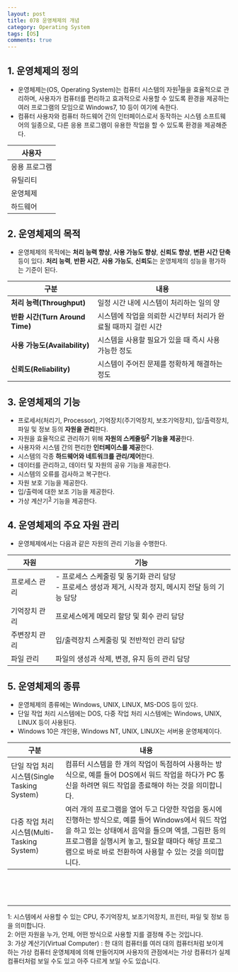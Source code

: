 ```yaml
---
layout: post
title: 078 운영체제의 개념
category: Operating System
tags: [OS]
comments: true
---
```


## 1. 운영체제의 정의

 - 운영체제는(OS, Operating System)는 컴퓨터 시스템의 자원<sup>[1](#footnote1)</sup>들을 효율적으로 관리하며, 사용자가 컴퓨터를 편리하고 효과적으로 사용할 수 있도록 환경을 제공하는 여러 프로그램의 모임으로 Windows7, 10 등이 여기에 속한다.
 - 컴퓨터 사용자와 컴퓨터 하드웨어 간의 인터페이스로서 동작하는 시스템 소프트웨어의 일종으로, 다른 응용 프로그램이 유용한 작업을 할 수 있도록 환경을 제공해준다.

| 사용자 		  |
| ------------- |
| 응용 프로그램   |
| 유틸리티	     |
| 운영체제 		 |
| 하드웨어 		 |

## 2. 운영체제의 목적

 - 운영체제의 목적에는 **처리 능력 향상**, **사용 가능도 향상**, **신뢰도 향상**, **변환 시간 단축** 등이 있다. **처리 능력**, **반환 시간**, **사용 가능도**, **신뢰도**는 운영체제의 성능을 평가하는 기준이 된다.

| 구분  | 내용 |
| ------------- | ------------- |
| **처리 능력(Throughput)**  | 일정 시간 내에 시스템이 처리하는 일의 양  |
| **반환 시간(Turn Around Time)**  | 시스템에 작업을 의뢰한 시간부터 처리가 완료될 때까지 걸린 시간  |
| **사용 가능도(Availability)**  | 시스템을 사용할 필요가 있을 때 즉시 사용 가능한 정도  |
| **신뢰도(Reliability)**  | 시스템이 주어진 문제를 정확하게 해결하는 정도  |

## 3. 운영체제의 기능

 - 프로세서(처리기, Processor), 기억장치(주기억장치, 보조기억장치), 입/출력장치, 파일 및 정보 등의 **자원을 관리**한다.
 - 자원을 효율적으로 관리하기 위해 **자원의 스케줄링<sup>[2](#footnote2)</sup> 기능을 제공**한다.
 - 사용자와 시스템 간의 편리한 **인터페이스를 제공**한다.
 - 시스템의 각종 **하드웨어와 네트워크를 관리/제어**한다.
 - 데이터를 관리하고, 데이터 및 자원의 공유 기능을 제공한다.
 - 시스템의 오류를 검사하고 복구한다.
 - 자원 보호 기능을 제공한다.
 - 입/출력에 대한 보조 기능을 제공한다.
 - 가상 계산기<sup>[3](#footnote3)</sup> 기능을 제공한다.

## 4. 운영체제의 주요 자원 관리

 - 운영체제에서는 다음과 같은 자원의 관리 기능을 수행한다.

| 자원  | 기능 |
| ------------- | ------------- |
|  프로세스 관리  |  - 프로세스 스케줄링 및 동기화 관리 담당<br>- 프로세스 생성과 제거, 시작과 정지, 메시지 전달 등의 기능 담당  |
| 기억장치 관리  | 프로세스에게 메모리 할당 및 회수 관리 담당  |
| 주변장치 관리  | 입/출력장치 스케줄링 및 전반적인 관리 담당  |
| 파일 관리  | 파일의 생성과 삭제, 변경, 유지 등의 관리 담당  |

## 5. 운영체제의 종류

- 운영체제의 종류에는 Windows, UNIX, LINUX, MS-DOS 등이 있다.
- 단일 작업 처리 시스템에는 DOS, 다중 작업 처리 시스템에는 Windows, UNIX, LINUX 등이 사용된다.
- Windows 10은 개인용, Windows NT, UNIX, LINUX는 서버용 운영체제이다.

| 구분 | 내용 |
| ------------- | ------------- |
| 단일 작업 처리 시스템(Single Tasking System) | 컴퓨터 시스템을 한 개의 작업이 독점하여 사용하는 방식으로, 예를 들어 DOS에서 워드 작업을 하다가 PC 통신을 하려면 워드 작업을 종료해야 하는 것을 의미합니다. |
| 다중 작업 처리 시스템(Multi-Tasking System) | 여러 개의 프로그램을 열어 두고 다양한 작업을 동시에 진행하는 방식으로, 예를 들어 Windows에서 워드 작업을 하고 있는 상태에서 음악을 들으며 엑셀, 그림판 등의 프로그램을 실행시켜 놓고, 필요할 때마다 해당 프로그램으로 바로 바로 전환하여 사용할 수 있는 것을 의미합니다. |



<br><br><br>



***



<a name="footnote1">1</a>: 시스템에서 사용할 수 있는 CPU, 주기억장치, 보조기억장치, 프린터, 파일 및 정보 등을 의미합니다.<br>
<a name="footnote2">2</a>: 어떤 자원을 누가, 언제, 어떤 방식으로 사용할 지를 결정해 주는 것입니다.<br>
<a name="footnote3">3</a>: 가상 계산기(Virtual Computer) : 한 대의 컴퓨터를 여러 대의 컴퓨터처럼 보이게 하는 가상 컴퓨터 운영체제에 의해 만들어지며 사용자의 관점에서는 가상 컴퓨터가 실제 컴퓨터처럼 보일 수도 있고 아주 다르게 보일 수도 있습니다.<br>